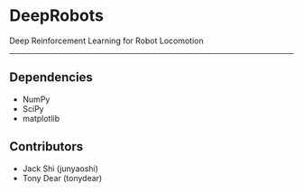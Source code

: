 # DeepRobots
Deep Reinforcement Learning for Robot Locomotion

---
## Dependencies
- NumPy
- SciPy
- matplotlib

## Contributors
- Jack Shi (junyaoshi)
- Tony Dear (tonydear)